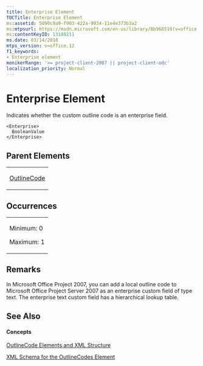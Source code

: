 ```yaml
---
title: Enterprise Element
TOCTitle: Enterprise Element
ms:assetid: 5d90c9a9-f903-422a-9934-11e4e373b3a2
ms:mtpsurl: https://msdn.microsoft.com/en-us/library/Bb968519(v=office.12)
ms:contentKeyID: 13188211
ms.date: 03/14/2018
mtps_version: v=office.12
f1_keywords:
- Enterprise element
monikerRange: '>= project-client-2007 || project-client-odc'
localization_priority: Normal
---
```


# Enterprise Element




Indicates whether the custom outline code is an enterprise field.

    <Enterprise>
      BooleanValue
    </Enterprise>

## Parent Elements

<table>
<colgroup>
<col style="width: 100%" />
</colgroup>
<tbody>
<tr class="odd">
<td><p><a href="outlinecode-element.md">OutlineCode</a></p></td>
</tr>
</tbody>
</table>

## Occurrences

<table>
<colgroup>
<col style="width: 100%" />
</colgroup>
<tbody>
<tr class="odd">
<td><p>Minimum: 0</p>
<p>Maximum: 1</p></td>
</tr>
</tbody>
</table>

## Remarks

In Microsoft Office Project 2007, you can add a local outline code to Microsoft Office Project Server 2007 as an enterprise custom field of type text. The enterprise text custom field has a hierarchical lookup table.

## See Also

#### Concepts

[OutlineCode Elements and XML Structure](outlinecode-elements-and-xml-structure.md)

[XML Schema for the OutlineCodes Element](xml-schema-for-the-outlinecodes-element.md)

